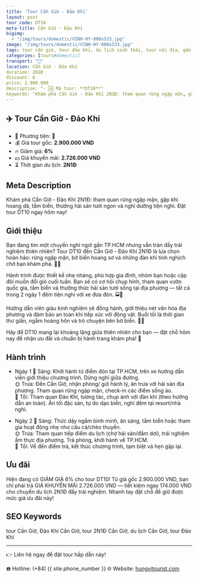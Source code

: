 ```yaml
---
title: 'Tour Cần Giờ - Đảo Khỉ'
layout: post
tour_code: DT10
meta-title: Cần Giờ - Đảo Khỉ
bigimg:
  - "/img/tours/domestic/VINH-HY-800x533.jpg"
image: "/img/tours/domestic/VINH-HY-800x533.jpg"
tags: tour cần giờ, tour đảo khỉ, du lịch sinh thái, tour nội địa, gần sài gòn
categories: [tours#domestic]
transport: "🚌"
location: Cần Giờ - Đảo Khỉ
duration: 2N1Đ
discount: 6
price: 2.900.000
description: "- 🆔 Mã tour: **DT10**"
keywords: "Khám phá Cần Giờ - Đảo Khỉ 2N1Đ: tham quan rừng ngập mặn, gặp khỉ hoang dã, tắm biển, thưởng hải sản tươi ngon và nghỉ dưỡng tiện nghi. Đặt tour DT10 ngay hôm nay!"
---
```


## ✈️ Tour Cần Giờ - Đảo Khỉ



- 🚗 Phương tiện: **🚌**
- 💰 Giá tour gốc: **2.900.000 VND**
- 🔥 Giảm giá: **6%**
- 💵 Giá khuyến mãi: **2.726.000 VND**
- ⏳ Thời gian du lịch: **2N1Đ**

## Meta Description
Khám phá Cần Giờ - Đảo Khỉ 2N1Đ: tham quan rừng ngập mặn, gặp khỉ hoang dã, tắm biển, thưởng hải sản tươi ngon và nghỉ dưỡng tiện nghi. Đặt tour DT10 ngay hôm nay!

## Giới thiệu
Bạn đang tìm một chuyến nghỉ ngơi gần TP.HCM nhưng vẫn tràn đầy trải nghiệm thiên nhiên? Tour DT10 đến Cần Giờ - Đảo Khỉ 2N1Đ là lựa chọn hoàn hảo: rừng ngập mặn, bờ biển hoang sơ và những đàn khỉ tinh nghịch chờ bạn khám phá. 🐒🌊

Hành trình được thiết kế nhẹ nhàng, phù hợp gia đình, nhóm bạn hoặc cặp đôi muốn đổi gió cuối tuần. Bạn sẽ có cơ hội chụp hình, tham quan vườn quốc gia, tắm biển và thưởng thức hải sản tươi sống tại địa phương — tất cả trong 2 ngày 1 đêm tiện nghi với xe đưa đón. 🚍🍤

Hướng dẫn viên giàu kinh nghiệm sẽ đồng hành, giới thiệu nét văn hóa địa phương và đảm bảo an toàn khi tiếp xúc với động vật. Buổi tối là thời gian thư giãn, ngắm hoàng hôn và trò chuyện bên bờ biển. 🌅✨

Hãy để DT10 mang lại khoảng lặng giữa thiên nhiên cho bạn — đặt chỗ hôm nay để nhận ưu đãi và chuẩn bị hành trang khám phá! 📩

## Hành trình
- Ngày 1
  🌅 Sáng: Khởi hành từ điểm đón tại TP.HCM, trên xe hướng dẫn viên giới thiệu chương trình. Dừng nghỉ giữa đường.  
  🌞 Trưa: Đến Cần Giờ, nhận phòng/ gửi hành lý, ăn trưa với hải sản địa phương. Tham quan rừng ngập mặn, check-in các điểm sống ảo.  
  🌙 Tối: Tham quan Đảo Khỉ, tương tác, chụp ảnh với đàn khỉ (theo hướng dẫn an toàn). Ăn tối đặc sản, tự do dạo biển, nghỉ đêm tại resort/nhà nghỉ.

- Ngày 2
  🌅 Sáng: Thức dậy ngắm bình minh, ăn sáng, tắm biển hoặc tham gia hoạt động nhẹ như câu cá/chèo thuyền.  
  🌞 Trưa: Tham quan tiếp điểm du lịch (chợ hải sản/đầm dơi), trải nghiệm ẩm thực địa phương. Trả phòng, khởi hành về TP.HCM.  
  🌙 Tối: Về đến điểm trả, kết thúc chương trình, tạm biệt và hẹn gặp lại.

## Ưu đãi
Hiện đang có GIẢM GIÁ 6% cho tour DT10! Từ giá gốc 2.900.000 VND, bạn chỉ phải trả GIÁ KHUYẾN MÃI 2.726.000 VND — tiết kiệm ngay 174.000 VND cho chuyến du lịch 2N1Đ đầy trải nghiệm. Nhanh tay đặt chỗ để giữ được mức giá ưu đãi này!

## SEO Keywords
tour Cần Giờ, Đảo Khỉ Cần Giờ, tour 2N1Đ Cần Giờ, du lịch Cần Giờ, tour Đảo Khỉ

---

👉 Liên hệ ngay để đặt tour hấp dẫn này!

☎️ Hotline: (+84) {{ site.phone_number }}
🌐 Website: [hungvitourist.com](https://hungvitourist.com)

